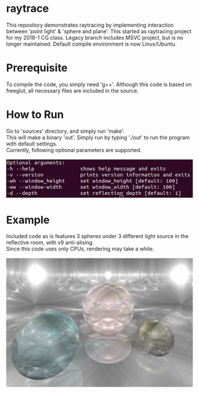 # raytrace
This repository demonstrates raytracing by implementing interaction between 'point light' & 'sphere and plane'. This started as raytracing project for my 2018-1 CG class. Legacy branch includes MSVC project, but is no longer maintained. Default compile environment is now Linux/Ubuntu.

# Prerequisite
To compile the code, you simply need 'g++'. Although this code is based on freeglut, all necessary files are included in the source.

# How to Run
Go to 'sources' directory, and simply run 'make'.<br/>
This will make a binary 'out'. Simply run by typing './out' to run the program with default settings.<br/>
Currently, following optional parameters are supported.<br/><br/>
![argument_display](assets/argument_display.JPG)

# Example
Included code as is features 3 spheres under 3 different light source in the reflective room, with x9 anti-alising.<br/>
Since this code uses only CPUs, rendering may take a while.<br/><br/>
![raytrace_example](assets/raytrace_example.JPG)

